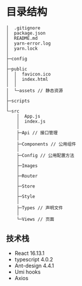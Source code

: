 # 目录结构
```
│  .gitignore
│  package.json
│  README.md
│  yarn-error.log
│  yarn.lock
│
├─config
│
├─public
│  │  favicon.ico
│  │  index.html
│  │
│  └─assets // 静态资源
│
├─scripts
│
└─src
    │  App.js
    │  index.js
    │
    ├─Api // 接口管理
    │
    ├─Components // 公用组件
    │
    ├─Config // 公用配置方法
    │
    ├─Images
    │
    ├─Router
    │
    ├─Store
    │
    ├─Style
    │
    ├─Types // 声明文件
    │
    └─Views // 页面
```

## 技术栈
  - React 16.13.1
  - typescript 4.0.2
  - Ant-design 4.4.1
  - Umi hooks
  - Axios